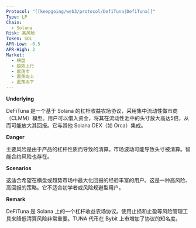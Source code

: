 ```yaml
---
Protocol: "[[keepgoing/web3/protocol/DefiTuna|DefiTuna]]"
Type: LP
Chain:
  - Solana
Risk: 高风险
Token: SOL
APR-Low: -0.5
APR-High: 2
Market:
  - 横盘
  - 趋势上行
  - 震荡市
  - 震荡向上
  - 震荡向下
---
```

**Underlying**

DeFiTuna 是一个基于 Solana 的杠杆收益农场协议，采用集中流动性做市商（CLMM）模型。用户可以借入资金，将其在流动性池中的头寸放大高达5倍，从而可能放大其回报。它与其他 Solana DEX（如 Orca）集成。

**Danger**

主要风险是由于产品的杠杆性质而导致的清算。市场波动可能导致头寸被清算。智能合约风险也存在。

**Scenarios**

这适合希望在横盘或趋势市场中最大化回报的经验丰富的用户。这是一种高风险、高回报的策略。它不适合初学者或风险规避型用户。

**Remark**

DeFiTuna 是 Solana 上的一个杠杆收益农场协议。使用止损和止盈等风险管理工具来降低清算风险非常重要。TUNA 代币在 Bybit 上市增加了协议的知名度。



